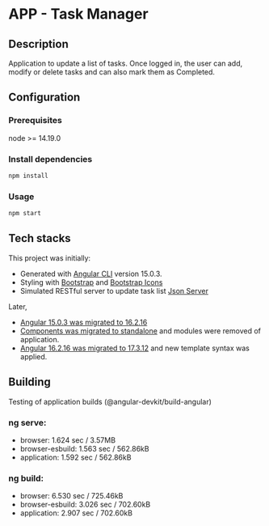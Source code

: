 # APP - Task Manager

## Description

Application to update a list of tasks. Once logged in, the user can add, modify or delete tasks and can also mark them as Completed.

## Configuration

### Prerequisites

node >= 14.19.0

### Install dependencies

```bash
npm install
```

### Usage

```bash
npm start
```

## Tech stacks

This project was initially:

- Generated with [Angular CLI](https://github.com/angular/angular-cli) version 15.0.3.
- Styling with [Bootstrap](https://getbootstrap.com/) and [Bootstrap Icons](https://icons.getbootstrap.com/)
- Simulated RESTful server to update task list [Json Server](https://github.com/devXter/mock-server)

Later,

- [Angular 15.0.3 was migrated to 16.2.16](https://angular.dev/update-guide?v=15.0-16.0&l=1)
- [Components was migrated to standalone](https://www.youtube.com/watch?v=9zPzWswjk9I&list=PLn64dwBe2-T31bYSsUSbZ8LshaMgVcE9p) and modules were removed of application.
- [Angular 16.2.16 was migrated to 17.3.12](https://angular.dev/update-guide?v=16.0-17.0&l=1) and new template syntax was applied.

## Building

Testing of application builds (@angular-devkit/build-angular)

### ng serve:

- browser: 1.624 sec / 3.57MB
- browser-esbuild: 1.563 sec / 562.86kB
- application: 1.592 sec / 562.86kB

### ng build:

- browser: 6.530 sec / 725.46kB
- browser-esbuild: 3.026 sec / 702.60kB
- application: 2.907 sec / 702.60kB
